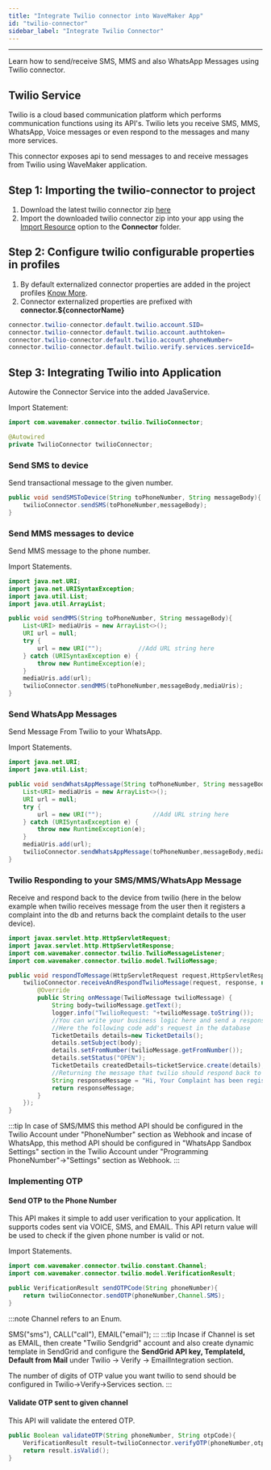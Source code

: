 ```yaml
---
title: "Integrate Twilio connector into WaveMaker App"
id: "twilio-connector"
sidebar_label: "Integrate Twilio Connector"
---
```

---

Learn how to send/receive SMS, MMS and also WhatsApp Messages using Twilio connector.

## Twilio Service

Twilio is a cloud based communication platform which performs communication functions using its API's. Twilio lets you receive SMS, MMS, WhatsApp, Voice messages or even respond to the messages and many more services. 

This connector exposes api to send messages to and receive messages from Twilio using WaveMaker application.

## Step 1: Importing the twilio-connector to project

1. Download the latest twilio connector zip [here](https://github.com/wavemaker/twilio-connector/releases)
2. Import the downloaded twilio connector zip into your app using the [Import Resource](/learn/app-development/services/3rd-party-libraries) option to the **Connector** folder.

## Step 2: Configure twilio configurable properties in profiles
1. By default externalized connector properties are added in the project profiles [Know More](/learn/connectors/connectors-import#externalizing-connector-properties).
2. Connector externalized properties are prefixed with **connector.${connectorName}**

```Java
connector.twilio-connector.default.twilio.account.SID=
connector.twilio-connector.default.twilio.account.authtoken=
connector.twilio-connector.default.twilio.account.phoneNumber=
connector.twilio-connector.default.twilio.verify.services.serviceId=
```

## Step 3: Integrating Twilio into Application

Autowire the Connector Service into the added JavaService.

Import Statement: 
```Java
import com.wavemaker.connector.twilio.TwilioConnector;
```
```Java
@Autowired
private TwilioConnector twilioConnector;
```

### Send SMS to device
Send transactional message to the given number.
```Java
public void sendSMSToDevice(String toPhoneNumber, String messageBody){
    twilioConnector.sendSMS(toPhoneNumber,messageBody);
}
```

### Send MMS messages to device
Send MMS message to the phone number.

Import Statements.
```Java
import java.net.URI;
import java.net.URISyntaxException;
import java.util.List;
import java.util.ArrayList;
```
```Java
public void sendMMS(String toPhoneNumber, String messageBody){
    List<URI> mediaUris = new ArrayList<>();
    URI url = null;
    try {
        url = new URI("");          //Add URL string here
    } catch (URISyntaxException e) {
        throw new RuntimeException(e);
    }
    mediaUris.add(url);
    twilioConnector.sendMMS(toPhoneNumber,messageBody,mediaUris);
}
```

### Send WhatsApp Messages
Send Message From Twilio to your WhatsApp.

Import Statements.
```Java
import java.net.URI;
import java.util.List;
```
```Java
public void sendWhatsAppMessage(String toPhoneNumber, String messageBody){
    List<URI> mediaUris = new ArrayList<>();
    URI url = null;
    try {
        url = new URI("");              //Add URL string here
    } catch (URISyntaxException e) {
        throw new RuntimeException(e);
    }
    mediaUris.add(url);
    twilioConnector.sendWhatsAppMessage(toPhoneNumber,messageBody,mediaUris);
}
```

### Twilio Responding to your SMS/MMS/WhatsApp Message
Receive and respond back to the device from twilio (here in the below example when twilio receives message from the user then it registers a complaint into the db and returns back the complaint details to the user device).
```Java
import javax.servlet.http.HttpServletRequest;
import javax.servlet.http.HttpServletResponse;
import com.wavemaker.connector.twilio.TwilioMessageListener;
import com.wavemaker.connector.twilio.model.TwilioMessage;
```
```Java
public void respondToMessage(HttpServletRequest request,HttpServletResponse response){
    twilioConnector.receiveAndRespondTwilioMessage(request, response, new TwilioMessageListener() {
        @Override
        public String onMessage(TwilioMessage twilioMessage) {
            String body=twilioMessage.getText();
            logger.info("TwilioRequest: "+twilioMessage.toString());
            //You can write your business logic here and send a response to the caller. 
            //Here the following code add's request in the database
            TicketDetails details=new TicketDetails();
            details.setSubject(body);
            details.setFromNumber(twilioMessage.getFromNumber());
            details.setStatus("OPEN");
            TicketDetails createdDetails=ticketService.create(details);
            //Returning the message that twilio should respond back to the device
            String responseMessage = "Hi, Your Complaint has been registered with TicketNo.: " +createdDetails.getTicketNo()+ " with Subject "+createdDetails.getSubject();
            return responseMessage;
        }
    });
}
```

:::tip
In case of SMS/MMS this method API should be configured in the Twilio Account under "PhoneNumber" section as Webhook and incase of WhatsApp, this method API should be configured in "WhatsApp Sandbox Settings" section in the Twilio Account under "Programming PhoneNumber"->"Settings" section as Webhook.
:::

### Implementing OTP
#### Send OTP to the Phone Number
This API makes it simple to add user verification to your application. It supports codes sent via VOICE, SMS, and EMAIL. This API return value will be used to check if the given phone number is valid or not.

Import Statements.
```Java
import com.wavemaker.connector.twilio.constant.Channel;
import com.wavemaker.connector.twilio.model.VerificationResult;
```

```Java
public VerificationResult sendOTPCode(String phoneNumber){
    return twilioConnector.sendOTP(phoneNumber,Channel.SMS);
}
```

:::note
Channel refers to an Enum.

SMS("sms"), CALL("call"), EMAIL("email");
:::
:::tip
Incase if Channel is set as EMAIL, then create "Twilio Sendgrid" account and also create dynamic template in SendGrid and configure the **SendGrid API key, TemplateId, Default from Mail** under Twilio -> Verify -> EmailIntegration section.

The number of digits of OTP value you want twilio to send should be configured in Twilio->Verify->Services section.
:::

#### Validate OTP sent to given channel
This API will validate the entered OTP.

```Java
public Boolean validateOTP(String phoneNumber, String otpCode){
    VerificationResult result=twilioConnector.verifyOTP(phoneNumber,otpCode);
    return result.isValid();
}
```



